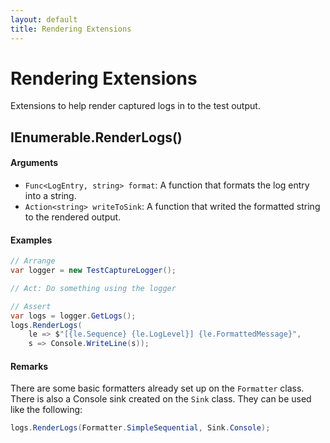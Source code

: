 ```yaml
---
layout: default
title: Rendering Extensions
---
```


# Rendering Extensions

Extensions to help render captured logs in to the test output.

## IEnumerable<LogEntry>.RenderLogs()

#### Arguments

* `Func<LogEntry, string> format`: A function that formats the log entry into a string.
* `Action<string> writeToSink`: A function that writed the formatted string to the rendered output.

#### Examples

```csharp
// Arrange
var logger = new TestCaptureLogger();

// Act: Do something using the logger

// Assert
var logs = logger.GetLogs();
logs.RenderLogs(
    le => $"[{le.Sequence} {le.LogLevel}] {le.FormattedMessage}",
    s => Console.WriteLine(s));
```

#### Remarks

There are some basic formatters already set up on the `Formatter` class. There is also a Console sink created on the `Sink` class. They can be used like the following:

```csharp
logs.RenderLogs(Formatter.SimpleSequential, Sink.Console);
```

